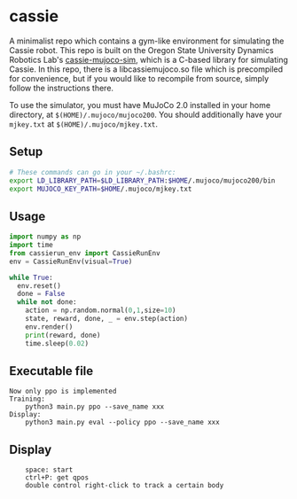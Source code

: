 # cassie
A minimalist repo which contains a gym-like environment for simulating the Cassie robot. This repo is built on the Oregon State University Dynamics Robotics Lab's [cassie-mujoco-sim](https://github.com/osudrl/cassie-mujoco-sim), which is a C-based library for simulating Cassie. In this repo, there is a libcassiemujoco.so file which is precompiled for convenience, but if you would like to recompile from source, simply follow the instructions there.

To use the simulator, you must have MuJoCo 2.0 installed in your home directory, at `$(HOME)/.mujoco/mujoco200`. You should additionally have your `mjkey.txt` at `$(HOME)/.mujoco/mjkey.txt`.

## Setup
```bash
# These commands can go in your ~/.bashrc:
export LD_LIBRARY_PATH=$LD_LIBRARY_PATH:$HOME/.mujoco/mujoco200/bin
export MUJOCO_KEY_PATH=$HOME/.mujoco/mjkey.txt
```

## Usage
```python
import numpy as np
import time
from cassierun_env import CassieRunEnv
env = CassieRunEnv(visual=True)

while True:
  env.reset()
  done = False
  while not done:
    action = np.random.normal(0,1,size=10)
    state, reward, done, _ = env.step(action)
    env.render()
    print(reward, done)
    time.sleep(0.02)
```

## Executable file
```
Now only ppo is implemented
Training: 
    python3 main.py ppo --save_name xxx
Display:
    python3 main.py eval --policy ppo --save_name xxx

```

## Display
```
    space: start
    ctrl+P: get qpos
    double control right-click to track a certain body
    
```